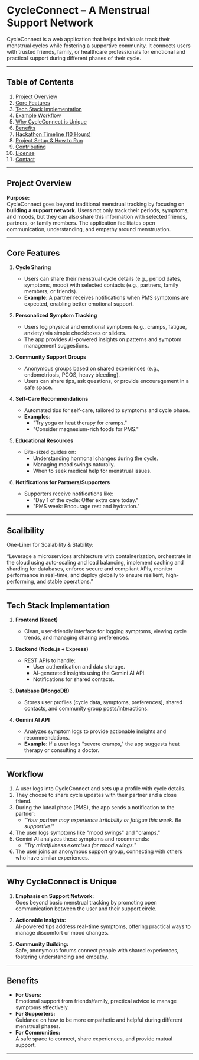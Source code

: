 # CycleConnect – A Menstrual Support Network

CycleConnect is a web application that helps individuals track their menstrual cycles while fostering a supportive community. It connects users with trusted friends, family, or healthcare professionals for emotional and practical support during different phases of their cycle.

---

## Table of Contents
1. [Project Overview](#project-overview)
2. [Core Features](#core-features)
3. [Tech Stack Implementation](#tech-stack-implementation)
4. [Example Workflow](#example-workflow)
5. [Why CycleConnect is Unique](#why-cycleconnect-is-unique)
6. [Benefits](#benefits)
7. [Hackathon Timeline (10 Hours)](#hackathon-timeline-10-hours)
8. [Project Setup & How to Run](#project-setup--how-to-run)
9. [Contributing](#contributing)
10. [License](#license)
11. [Contact](#contact)

---

## Project Overview

**Purpose:**  
CycleConnect goes beyond traditional menstrual tracking by focusing on **building a support network**. Users not only track their periods, symptoms, and moods, but they can also share this information with selected friends, partners, or family members. The application facilitates open communication, understanding, and empathy around menstruation.

---

## Core Features

1. **Cycle Sharing**  
   - Users can share their menstrual cycle details (e.g., period dates, symptoms, mood) with selected contacts (e.g., partners, family members, or friends).  
   - **Example**: A partner receives notifications when PMS symptoms are expected, enabling better emotional support.

2. **Personalized Symptom Tracking**  
   - Users log physical and emotional symptoms (e.g., cramps, fatigue, anxiety) via simple checkboxes or sliders.  
   - The app provides AI-powered insights on patterns and symptom management suggestions.

3. **Community Support Groups**  
   - Anonymous groups based on shared experiences (e.g., endometriosis, PCOS, heavy bleeding).  
   - Users can share tips, ask questions, or provide encouragement in a safe space.

4. **Self-Care Recommendations**  
   - Automated tips for self-care, tailored to symptoms and cycle phase.  
   - **Examples**:  
     - "Try yoga or heat therapy for cramps."  
     - "Consider magnesium-rich foods for PMS."

5. **Educational Resources**  
   - Bite-sized guides on:  
     - Understanding hormonal changes during the cycle.  
     - Managing mood swings naturally.  
     - When to seek medical help for menstrual issues.

6. **Notifications for Partners/Supporters**  
   - Supporters receive notifications like:  
     - "Day 1 of the cycle: Offer extra care today."  
     - "PMS week: Encourage rest and hydration."

---
## Scalibility 
One-Liner for Scalability & Stability:

“Leverage a microservices architecture with containerization, orchestrate in the cloud using auto-scaling and load balancing, implement caching and sharding for databases, enforce secure and compliant APIs, monitor performance in real-time, and deploy globally to ensure resilient, high-performing, and stable operations.”

---

## Tech Stack Implementation

1. **Frontend (React)**  
   - Clean, user-friendly interface for logging symptoms, viewing cycle trends, and managing sharing preferences.

2. **Backend (Node.js + Express)**  
   - REST APIs to handle:  
     - User authentication and data storage.  
     - AI-generated insights using the Gemini AI API.  
     - Notifications for shared contacts.

3. **Database (MongoDB)**  
   - Stores user profiles (cycle data, symptoms, preferences), shared contacts, and community group posts/interactions.

4. **Gemini AI API**  
   - Analyzes symptom logs to provide actionable insights and recommendations.  
   - **Example**: If a user logs "severe cramps," the app suggests heat therapy or consulting a doctor.

---

## Workflow

1. A user logs into CycleConnect and sets up a profile with cycle details.  
2. They choose to share cycle updates with their partner and a close friend.  
3. During the luteal phase (PMS), the app sends a notification to the partner:  
   - "*Your partner may experience irritability or fatigue this week. Be supportive!*"  
4. The user logs symptoms like "mood swings" and "cramps."  
5. Gemini AI analyzes these symptoms and recommends:  
   - "*Try mindfulness exercises for mood swings.*"  
6. The user joins an anonymous support group, connecting with others who have similar experiences.

---

## Why CycleConnect is Unique

1. **Emphasis on Support Network:**  
   Goes beyond basic menstrual tracking by promoting open communication between the user and their support circle.

2. **Actionable Insights:**  
   AI-powered tips address real-time symptoms, offering practical ways to manage discomfort or mood changes.

3. **Community Building:**  
   Safe, anonymous forums connect people with shared experiences, fostering understanding and empathy.

---

## Benefits

- **For Users:**  
  Emotional support from friends/family, practical advice to manage symptoms effectively.
- **For Supporters:**  
  Guidance on how to be more empathetic and helpful during different menstrual phases.
- **For Communities:**  
  A safe space to connect, share experiences, and provide mutual support.

---


